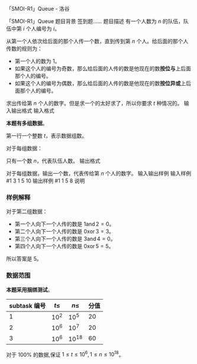 



「SMOI-R1」Queue - 洛谷














「SMOI-R1」Queue
题目背景
签到题……
题目描述
有一个人数为 $n$ 的队伍，队伍中第 $i$ 个人编号为 $i$。

从第一个人依次给后面的那个人传一个数，直到传到第 $n$ 个人。给后面的那个人传数的规则为：

- 第一个人的数为 $1$。
- 如果这个人的编号为奇数，那么给后面的人传的数是他现在的数**按位与**上后面那个人的编号。
- 如果这个人的编号为偶数，那么给后面的人传的数是他现在的数**按位异或**上后面那个人的编号。

求出传给第 $n$ 个人的数字。但是求一个的太好求了，所以你要求 $t$ 种情况的。
输入输出格式
输入格式

**本题有多组数据**。

第一行一个整数 $t$，表示数据组数。

对于每组数据：

只有一个数 $n$，代表队伍人数。
输出格式

对于每组数据，输出一个数，代表传给第 $n$ 个人的数字。
输入输出样例
输入样例 #1
3
1
5
10
输出样例 #1
1
5
8
说明
### 样例解释

对于第二组数据：

- 第一个人向下一个人传的数是 $1\operatorname{and}2=0$。
- 第二个人向下一个人传的数是 $0\operatorname{xor}3=3$。
- 第三个人向下一个人传的数是 $3\operatorname{and}4=0$。
- 第四个人向下一个人传的数是 $0\operatorname{xor}5=5$。

所以答案是 $5$。

### 数据范围
**本题采用捆绑测试**。

subtask 编号|$t\leq$| $n\leq$| 分值
-|-|-|-
$1$|$10^2$|$10^5$|$20$
$2$|$10^6$|$10^7$|$20$
$3$|$10^6$|$10^{18}$|$60$

对于 $100\%$ 的数据,保证 $1\le t\le10^6,1\le n\le 10^{18}$。







